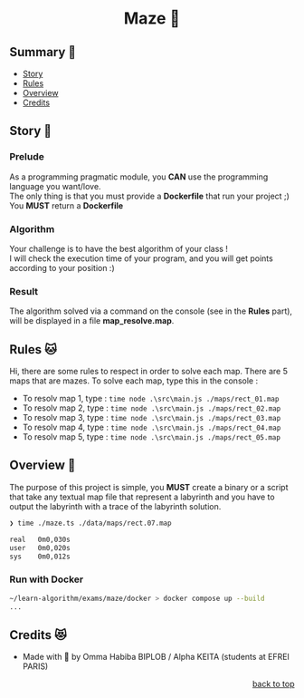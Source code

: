 <h1 align="center">
  Maze 🦄
</h1>

## <a name='summary'> Summary 🦄</a>

* [Story](#story)
* [Rules](#rules)
* [Overview](#overview)
* [Credits](#credits)

## <a name='story'>Story 🦊</a>

### Prelude

As a programming pragmatic module, you **CAN** use the programming language you want/love.<br />
The only thing is that you must provide a **Dockerfile** that run your project ;)
You **MUST** return a **Dockerfile**

### Algorithm

Your challenge is to have the best algorithm of your class ! <br />
I will check the execution time of your program, and you will get points according to your position :)

### Result

The algorithm solved via a command on the console (see in the **Rules** part), will be displayed in a file **map_resolve.map**.

## <a name='rules'> Rules 🐱</a>

Hi, there are some rules to respect in order to solve each map. There are 5 maps that are mazes. To solve each map, type this in the console :

* To resolv map 1, type : ```time node .\src\main.js ./maps/rect_01.map``` 
* To resolv map 2, type : ```time node .\src\main.js ./maps/rect_02.map```
* To resolv map 3, type : ```time node .\src\main.js ./maps/rect_03.map``` 
* To resolv map 4, type : ```time node .\src\main.js ./maps/rect_04.map``` 
* To resolv map 5, type : ```time node .\src\main.js ./maps/rect_05.map```

## <a name='overview'>Overview 🐨</a>

The purpose of this project is simple, you **MUST** create a binary or a script that take any textual map file that represent a labyrinth and you have to output the labyrinth with a trace of the labyrinth solution.
```sh
❯ time ./maze.ts ./data/maps/rect.07.map

real   0m0,030s
user   0m0,020s
sys    0m0,012s
```

### Run with Docker
```sh
~/learn-algorithm/exams/maze/docker > docker compose up --build
...
```

## <a name='credits'>Credits 😻</a>

* Made with 💛 by Omma Habiba BIPLOB / Alpha KEITA (students at EFREI PARIS)

<p align="right"><a href="#top">back to top</a></p>
